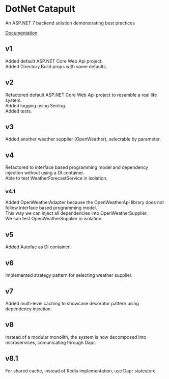 # DotNet Catapult
An ASP.NET 7 backend solution demonstrating best practices

[Documentation](docs/README.md) 

## v1
Added default ASP.NET Core Web Api project.  
Added Directory.Build.props with some defaults.  

## v2
Refactored default ASP.NET Core Web Api project to resemble a real life system.  
Added logging using Serilog.  
Added tests.  

## v3
Added another weather supplier (OpenWeather), selectable by parameter.  

## v4
Refactored to interface based programming model and dependency injection without using a DI container.  
Able to test WeatherForecastService in isolation.  

### v4.1
Added OpenWeatherAdapter because the OpenWeatherApi library does not follow interface based programming model.  
This way we can inject all dependencies into OpenWeatherSupplier.  
We can test OpenWeatherSupplier in isolation.  

## v5
Added Autofac as DI container.

## v6
Implemented strategy pattern for selecting weather supplier.

## v7
Added multi-level caching to showcase decorator pattern using dependency injection.

## v8
Instead of a modular monolith, the system is now decomposed into microservices, comunicating through Dapr.

## v8.1
For shared cache, instead of Redis implementation, use Dapr statestore.